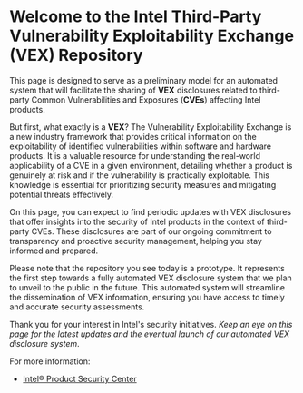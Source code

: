 # Welcome to the Intel Third-Party Vulnerability Exploitability Exchange (VEX) Repository 
This page is designed to serve as a preliminary model for an automated system that will facilitate the sharing of **VEX** disclosures related to third-party Common Vulnerabilities and Exposures (**CVEs**) affecting Intel products.

But first, what exactly is a **VEX**? The Vulnerability Exploitability Exchange is a new industry framework that provides critical information on the exploitability of identified vulnerabilities within software and hardware products. It is a valuable resource for understanding the real-world applicability of a CVE in a given environment, detailing whether a product is genuinely at risk and if the vulnerability is practically exploitable. This knowledge is essential for prioritizing security measures and mitigating potential threats effectively.

On this page, you can expect to find periodic updates with VEX disclosures that offer insights into the security of Intel products in the context of third-party CVEs. These disclosures are part of our ongoing commitment to transparency and proactive security management, helping you stay informed and prepared.

Please note that the repository you see today is a prototype. It represents the first step towards a fully automated VEX disclosure system that we plan to unveil to the public in the future. This automated system will streamline the dissemination of VEX information, ensuring you have access to timely and accurate security assessments.

Thank you for your interest in Intel's security initiatives. _Keep an eye on this page for the latest updates and the eventual launch of our automated VEX disclosure system_.

For more information:
- [Intel® Product Security Center](https://www.intel.com/content/www/us/en/security-center/default.html)


